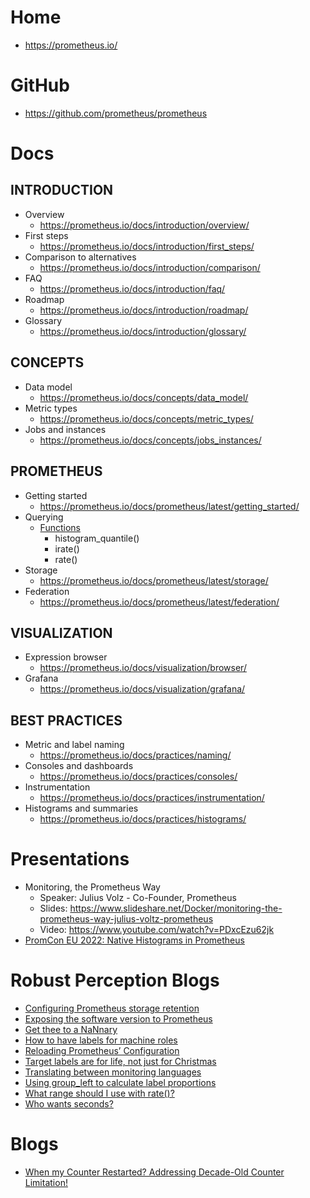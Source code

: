 # Home
* https://prometheus.io/

# GitHub
* https://github.com/prometheus/prometheus

# Docs
## INTRODUCTION
* Overview
  * https://prometheus.io/docs/introduction/overview/
* First steps
  * https://prometheus.io/docs/introduction/first_steps/
* Comparison to alternatives
  * https://prometheus.io/docs/introduction/comparison/
* FAQ
  * https://prometheus.io/docs/introduction/faq/
* Roadmap
  * https://prometheus.io/docs/introduction/roadmap/
* Glossary
  * https://prometheus.io/docs/introduction/glossary/
## CONCEPTS
* Data model
  * https://prometheus.io/docs/concepts/data_model/
* Metric types
  * https://prometheus.io/docs/concepts/metric_types/
* Jobs and instances
  * https://prometheus.io/docs/concepts/jobs_instances/
## PROMETHEUS
* Getting started
  * https://prometheus.io/docs/prometheus/latest/getting_started/
* Querying
  * [Functions](https://prometheus.io/docs/prometheus/latest/querying/functions/)
    * histogram_quantile()
    * irate()
    * rate()
* Storage
  * https://prometheus.io/docs/prometheus/latest/storage/
* Federation
  * https://prometheus.io/docs/prometheus/latest/federation/
## VISUALIZATION
* Expression browser
  * https://prometheus.io/docs/visualization/browser/
* Grafana
  * https://prometheus.io/docs/visualization/grafana/
## BEST PRACTICES
* Metric and label naming
  * https://prometheus.io/docs/practices/naming/
* Consoles and dashboards
  * https://prometheus.io/docs/practices/consoles/
* Instrumentation
  * https://prometheus.io/docs/practices/instrumentation/
* Histograms and summaries
  * https://prometheus.io/docs/practices/histograms/

# Presentations
* Monitoring, the Prometheus Way
  * Speaker: Julius Volz - Co-Founder, Prometheus
  * Slides: https://www.slideshare.net/Docker/monitoring-the-prometheus-way-julius-voltz-prometheus
  * Video: https://www.youtube.com/watch?v=PDxcEzu62jk
* [PromCon EU 2022: Native Histograms in Prometheus](https://www.youtube.com/watch?v=AcmABV6NCYk)

# Robust Perception Blogs
* [Configuring Prometheus storage retention](https://www.robustperception.io/configuring-prometheus-storage-retention)
* [Exposing the software version to Prometheus](https://www.robustperception.io/exposing-the-software-version-to-prometheus)
* [Get thee to a NaNnary](https://www.robustperception.io/get-thee-to-a-nannary)
* [How to have labels for machine roles](https://www.robustperception.io/how-to-have-labels-for-machine-roles)
* [Reloading Prometheus’ Configuration](https://www.robustperception.io/reloading-prometheus-configuration)
* [Target labels are for life, not just for Christmas](https://www.robustperception.io/target-labels-are-for-life-not-just-for-christmas)
* [Translating between monitoring languages](https://www.robustperception.io/translating-between-monitoring-languages)
* [Using group_left to calculate label proportions](https://www.robustperception.io/using-group_left-to-calculate-label-proportions)
* [What range should I use with rate()?](https://www.robustperception.io/what-range-should-i-use-with-rate/)
* [Who wants seconds?](https://www.robustperception.io/who-wants-seconds)

# Blogs
* [When my Counter Restarted? Addressing Decade-Old Counter Limitation!](https://www.arthursens.dev/posts/created-timestamps)
